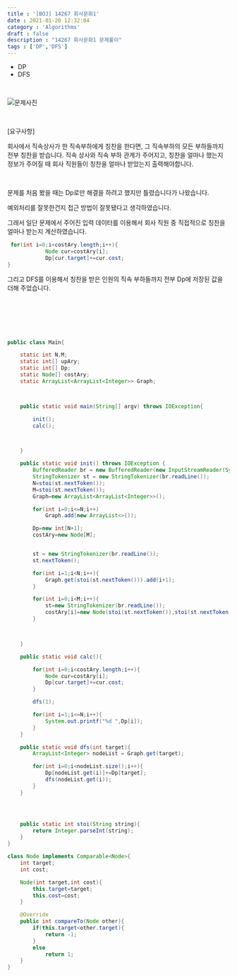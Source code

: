 ```yaml
---
title : '[BOJ] 14267 회사문화1'
date : 2021-01-20 12:32:04
category : 'Algorithms'
draft : false
description : "14267 회사문화1 문제풀이"
tags : ['DP','DFS']
---
```


* DP
* DFS


<br/>

![문제사진](https://user-images.githubusercontent.com/57346393/105521031-bd398e80-5d1e-11eb-883d-29362cfacd10.png)

<br/>

[요구사항]

회사에서 직속상사가 한 직속부하에게 칭찬을 한다면, 그 직속부하의 모든 부하들까지 전부 칭찬을 받습니다.
직속 상사와 직속 부하 관계가 주어지고, 칭찬을 얼마나 했는지 정보가 주어질 때 회사 직원들이 칭찬을 얼마나 받았는지 출력해야합니다.


<br/>

문제를 처음 봤을 때는 Dp로만 해결을 하려고 했지만 틀렸습니다가 나왔습니다. 

예외처리를 잘못한건지 접근 방법이 잘못됐다고 생각하였습니다.

그래서 일단 문제에서 주어진 입력 데이터를 이용해서 회사 직원 중 직접적으로 칭찬을 얼마나 받는지 계산하였습니다.

```java
 for(int i=0;i<costAry.length;i++){
            Node cur=costAry[i];
            Dp[cur.target]+=cur.cost;
}
```

그리고 DFS를 이용해서 칭찬을 받은 인원의 직속 부하들까지 전부 Dp에 저장된 값을 더해 주었습니다.


<br/>




<br/> <br/>

```java

public class Main{

    static int N,M;
    static int[] upAry;
    static int[] Dp;
    static Node[] costAry;
    static ArrayList<ArrayList<Integer>> Graph;



    public static void main(String[] argv) throws IOException{

        init();
        calc();



    }

    public static void init() throws IOException {
        BufferedReader br = new BufferedReader(new InputStreamReader(System.in));
        StringTokenizer st = new StringTokenizer(br.readLine());
        N=stoi(st.nextToken());
        M=stoi(st.nextToken());
        Graph=new ArrayList<ArrayList<Integer>>();

        for(int i=0;i<=N;i++)
            Graph.add(new ArrayList<>());

        Dp=new int[N+1];
        costAry=new Node[M];


        st = new StringTokenizer(br.readLine());
        st.nextToken();

        for(int i=1;i<N;i++){
            Graph.get(stoi(st.nextToken())).add(i+1);
        }

        for(int i=0;i<M;i++){
            st=new StringTokenizer(br.readLine());
            costAry[i]=new Node(stoi(st.nextToken()),stoi(st.nextToken()));
        }



    }

    public static void calc(){

        for(int i=0;i<costAry.length;i++){
            Node cur=costAry[i];
            Dp[cur.target]+=cur.cost;
        }

        dfs(1);

        for(int i=1;i<=N;i++){
            System.out.printf("%d ",Dp[i]);
        }
    }

    public static void dfs(int target){
        ArrayList<Integer> nodeList = Graph.get(target);

        for(int i=0;i<nodeList.size();i++){
            Dp[nodeList.get(i)]+=Dp[target];
            dfs(nodeList.get(i));
        }
    }




    public static int stoi(String string){
        return Integer.parseInt(string);
    }
}

class Node implements Comparable<Node>{
    int target;
    int cost;

    Node(int target,int cost){
        this.target=target;
        this.cost=cost;
    }

    @Override
    public int compareTo(Node other){
        if(this.target<other.target){
            return -1;
        }
        else
            return 1;
    }
}



```